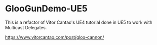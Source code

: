 # GlooGunDemo-UE5

This is a refactor of Vitor Cantao's UE4 tutorial done in UE5 to work with Multicast Delegates.

https://www.vitorcantao.com/post/gloo-cannon/
